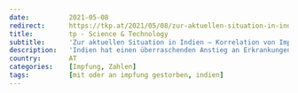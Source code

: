 ```yaml
---
date:          2021-05-08
redirect:      https://tkp.at/2021/05/08/zur-aktuellen-situation-in-indien-korrelation-von-impfungen-und-todesfaellen/
title:         tp - Science & Technology
subtitle:      'Zur aktuellen Situation in Indien – Korrelation von Impfungen und Todesfällen'
description:   'Indien hat einen überraschenden Anstieg an Erkrankungen und Todesfällen im heurigen Jahr erlebt. Das hat bei uns im Blätterwald einiges Rauschen verursacht. Mutierte Viren waren die bevorzugte Erklärung, obwohl schnell klar war, dass die entdeckten Varianten weder ansteckender noch gefährlicher sind. Aber hier nochmal einige mögliche Ursachen oder zumindest klare Korrelationen. Der Verlauf der Fallsterblichkeit …'
country:       AT
categories:    [Impfung, Zahlen]
tags:          [mit oder an impfung gestorben, indien]
---
```

